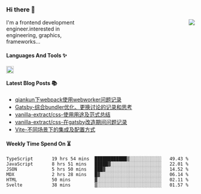 <!--
**zhaohuanyuu/zhaohuanyuu** is a ✨ _special_ ✨ repository because its `README.md` (this file) appears on your GitHub profile.
-->

### Hi there 👋

<picture>
  <source media="(prefers-color-scheme: dark)" srcset="https://github-readme-stats.vercel.app/api?username=zhaohuanyuu&count_private=true&show_icons=true&theme=city_lights&hide_title=true">
  <img align="right" src="https://github-readme-stats.vercel.app/api?username=zhaohuanyuu&count_private=true&show_icons=true&hide_title=true">
</picture>

<p align="left" style="width:40%">I'm a frontend development engineer.interested in engineering, graphics, frameworks...</p>

#### Languages And Tools ✨

<img align="left" height="20" src="https://skillicons.dev/icons?i=js,ts,nodejs,rust,react,vue,svelte,gatsby,materialui,graphql,nestjs,electron,flutter" />

</br>

#### Latest Blog Posts 📚
<!-- BLOG-POST-LIST:START -->
- [qiankun下webpack使用webworker问题记录](https://auu.zone/post/wp-worker)
- [Gatsby-综合bundler优化、更换讨论的记录和思考](https://auu.zone/post/gatsby-bundler)
- [vanilla-extract/css-使用用途及范式总结](https://auu.zone/post/vanilla-usage)
- [vanilla-extract/css-在gatsby改造期间问题记录](https://auu.zone/post/vanilla-order-conflict)
- [Vite-不同场景下的集成及配置方式](https://auu.zone/post/vite-integrations)
<!-- BLOG-POST-LIST:END -->

#### Weekly Time Spend On ⏳
<!--START_SECTION:waka-->

```text
TypeScript       19 hrs 54 mins  ████████████▒░░░░░░░░░░░░   49.43 %
JavaScript       8 hrs 51 mins   █████▓░░░░░░░░░░░░░░░░░░░   22.01 %
JSON             5 hrs 50 mins   ███▓░░░░░░░░░░░░░░░░░░░░░   14.52 %
MDX              2 hrs 28 mins   █▓░░░░░░░░░░░░░░░░░░░░░░░   06.14 %
HTML             50 mins         ▓░░░░░░░░░░░░░░░░░░░░░░░░   02.11 %
Svelte           38 mins         ▒░░░░░░░░░░░░░░░░░░░░░░░░   01.57 %
```

<!--END_SECTION:waka-->
